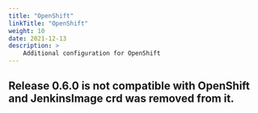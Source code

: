 ```yaml
---
title: "OpenShift"
linkTitle: "OpenShift"
weight: 10
date: 2021-12-13
description: >
    Additional configuration for OpenShift
---
```


## Release 0.6.0 is not compatible with OpenShift and JenkinsImage crd was removed from it.